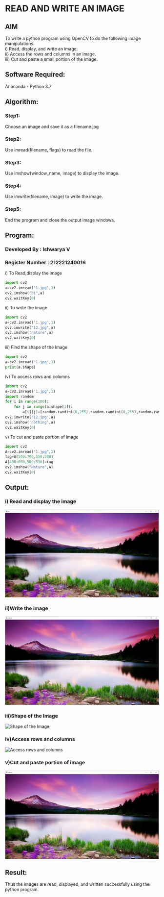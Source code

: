 # READ AND WRITE AN IMAGE
## AIM
To write a python program using OpenCV to do the following image manipulations.<br>i) Read, display, and write an image.<br>ii) Access the rows and columns in an image.<br>iii) Cut and paste a small portion of the image.
## Software Required:
Anaconda - Python 3.7
## Algorithm:
### Step1:
Choose an image and save it as a filename.jpg
### Step2:
Use imread(filename, flags) to read the file.
### Step3:
Use imshow(window_name, image) to display the image.
### Step4:
Use imwrite(filename, image) to write the image.
### Step5:
End the program and close the output image windows.
## Program:
### Developed By    : Ishwarya V
### Register Number : 212221240016
i) To Read,display the image
```python
import cv2
a=cv2.imread('1.jpg',1)
cv2.imshow("hi",a)
cv2.waitKey(0)
```
ii) To write the image
```python
import cv2
a=cv2.imread('1.jpg',1)
cv2.imwrite("12.jpg",a)
cv2.imshow("nature",a)
cv2.waitKey(0)
```
iii) Find the shape of the Image
```python
import cv2
a=cv2.imread('1.jpg',1)
print(a.shape)
```
iv) To access rows and columns
```python
import cv2
a=cv2.imread('1.jpg',1)
import random
for i in range(100):
    for j in range(a.shape[1]):
        a[i][j]=[random.randint(0,255),random.randint(0,255),random.randint(0,255)]
cv2.imwrite('12.jpg',a)
cv2.imshow('nothing',a)
cv2.waitKey(0)
```
v) To cut and paste portion of image
```python
import cv2
A=cv2.imread("1.jpg",1)
tag=A[500:700,550:580]
A[450:650,500:530]=tag
cv2.imshow("Nature",A)
cv2.waitKey(0)
```
## Output:
### i) Read and display the image
![Read and display the image](1.jpg)
### ii)Write the image
![Write the image](2.jpg)
### iii)Shape of the Image
![Shape of the Image](4.jpg)
### iv)Access rows and columns
![Access rows and columns](4.jpg)
### v)Cut and paste portion of image
![Cut and paste portion of image](6.jpg)
## Result:
Thus the images are read, displayed, and written successfully using the python program.
